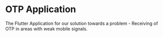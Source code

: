 # OTP Application

The Flutter Application for our solution towards a problem - Receiving of OTP in areas with weak mobile signals.
